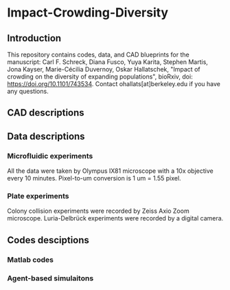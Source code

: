 # Impact-Crowding-Diversity

## Introduction
This repository contains codes, data, and CAD blueprints for the manuscript: Carl F. Schreck, Diana Fusco, Yuya Karita, Stephen Martis, Jona Kayser, Marie-Cécilia Duvernoy, Oskar Hallatschek, "Impact of crowding on the diversity of expanding populations", bioRxiv, doi: https://doi.org/10.1101/743534.
Contact ohallats[at]berkeley.edu if you have any questions.

## CAD descriptions

## Data descriptions
### Microfluidic experiments
All the data were taken by Olympus IX81 microscope with a 10x objective every 10 minutes. Pixel-to-um conversion is 1 um = 1.55 pixel.
### Plate experiments
Colony collision experiments were recorded by Zeiss Axio Zoom microscope. Luria-Delbrück experiments were recorded by a digital camera.
## Codes desciptions
### Matlab codes
### Agent-based simulaitons
